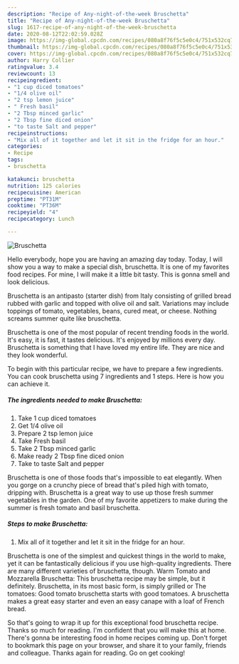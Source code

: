 ```yaml
---
description: "Recipe of Any-night-of-the-week Bruschetta"
title: "Recipe of Any-night-of-the-week Bruschetta"
slug: 1617-recipe-of-any-night-of-the-week-bruschetta
date: 2020-08-12T22:02:59.028Z
image: https://img-global.cpcdn.com/recipes/080a8f76f5c5e0c4/751x532cq70/bruschetta-recipe-main-photo.jpg
thumbnail: https://img-global.cpcdn.com/recipes/080a8f76f5c5e0c4/751x532cq70/bruschetta-recipe-main-photo.jpg
cover: https://img-global.cpcdn.com/recipes/080a8f76f5c5e0c4/751x532cq70/bruschetta-recipe-main-photo.jpg
author: Harry Collier
ratingvalue: 3.4
reviewcount: 13
recipeingredient:
- "1 cup diced tomatoes"
- "1/4 olive oil"
- "2 tsp lemon juice"
- " Fresh basil"
- "2 Tbsp minced garlic"
- "2 Tbsp fine diced onion"
- "to taste Salt and pepper"
recipeinstructions:
- "Mix all of it together and let it sit in the fridge for an hour."
categories:
- Recipe
tags:
- bruschetta

katakunci: bruschetta 
nutrition: 125 calories
recipecuisine: American
preptime: "PT31M"
cooktime: "PT36M"
recipeyield: "4"
recipecategory: Lunch

---
```



![Bruschetta](https://img-global.cpcdn.com/recipes/080a8f76f5c5e0c4/751x532cq70/bruschetta-recipe-main-photo.jpg)

Hello everybody, hope you are having an amazing day today. Today, I will show you a way to make a special dish, bruschetta. It is one of my favorites food recipes. For mine, I will make it a little bit tasty. This is gonna smell and look delicious.

Bruschetta is an antipasto (starter dish) from Italy consisting of grilled bread rubbed with garlic and topped with olive oil and salt. Variations may include toppings of tomato, vegetables, beans, cured meat, or cheese. Nothing screams summer quite like bruschetta.

Bruschetta is one of the most popular of recent trending foods in the world. It's easy, it is fast, it tastes delicious. It's enjoyed by millions every day. Bruschetta is something that I have loved my entire life. They are nice and they look wonderful.


To begin with this particular recipe, we have to prepare a few ingredients. You can cook bruschetta using 7 ingredients and 1 steps. Here is how you can achieve it.

<!--inarticleads1-->

##### The ingredients needed to make Bruschetta:

1. Take 1 cup diced tomatoes
1. Get 1/4 olive oil
1. Prepare 2 tsp lemon juice
1. Take  Fresh basil
1. Take 2 Tbsp minced garlic
1. Make ready 2 Tbsp fine diced onion
1. Take to taste Salt and pepper


Bruschetta is one of those foods that&#39;s impossible to eat elegantly. When you gorge on a crunchy piece of bread that&#39;s piled high with tomato, dripping with. Bruschetta is a great way to use up those fresh summer vegetables in the garden. One of my favorite appetizers to make during the summer is fresh tomato and basil bruschetta. 

<!--inarticleads2-->

##### Steps to make Bruschetta:

1. Mix all of it together and let it sit in the fridge for an hour.


Bruschetta is one of the simplest and quickest things in the world to make, yet it can be fantastically delicious if you use high-quality ingredients. There are many different varieties of bruschetta, though. Warm Tomato and Mozzarella Bruschetta: This bruschetta recipe may be simple, but it definitely. Bruschetta, in its most basic form, is simply grilled or The tomatoes: Good tomato bruschetta starts with good tomatoes. A bruschetta makes a great easy starter and even an easy canape with a loaf of French bread. 

So that's going to wrap it up for this exceptional food bruschetta recipe. Thanks so much for reading. I'm confident that you will make this at home. There's gonna be interesting food in home recipes coming up. Don't forget to bookmark this page on your browser, and share it to your family, friends and colleague. Thanks again for reading. Go on get cooking!
